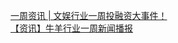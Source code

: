   
[一周资讯 | 文娱行业一周投融资大事件！](http://www.dianyue.me/archives/017/g427sttopxobrezp/)  
[【资讯】牛羊行业一周新闻播报](http://www.dianyue.me/archives/390/67d0dqe2f0efgxvf/)